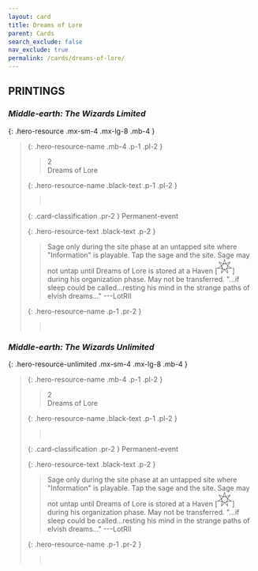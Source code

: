 ```yaml
---
layout: card
title: Dreams of Lore
parent: Cards
search_exclude: false
nav_exclude: true
permalink: /cards/dreams-of-lore/
---
```


## PRINTINGS


### _Middle-earth: The Wizards Limited_

{: .hero-resource .mx-sm-4 .mx-lg-8 .mb-4 }
> {: .hero-resource-name .mb-4 .p-1 .pl-2 }
> > <div class="card-mp">2</div>
> > <div class="card-name">Dreams of Lore</div>
>
> {: .hero-resource-name .black-text .p-1 .pl-2 }
> > &nbsp;
>
> {: .card-classification .pr-2 }
> Permanent-event
>
> {: .hero-resource-text .black-text .p-2 }
> > Sage only during the site phase at an untapped site where "Information" is playable. Tap the sage and the site. Sage may not untap until Dreams of Lore is stored at a Haven \[![](/assets/images/free-haven.svg)] during his organization phase. May not be transferred.  "...if sleep could be called...resting his mind in the strange paths of elvish dreams..." ---LotRII 
> 
> {: .hero-resource-name .p-1 .pr-2 }
> > <div class="card-shield"></div>
> > <div class="card-corruption">&nbsp;</div>

### _Middle-earth: The Wizards Unlimited_

{: .hero-resource-unlimited .mx-sm-4 .mx-lg-8 .mb-4 }
> {: .hero-resource-name .mb-4 .p-1 .pl-2 }
> > <div class="card-mp">2</div>
> > <div class="card-name">Dreams of Lore</div>
>
> {: .hero-resource-name .black-text .p-1 .pl-2 }
> > &nbsp;
>
> {: .card-classification .pr-2 }
> Permanent-event
>
> {: .hero-resource-text .black-text .p-2 }
> > Sage only during the site phase at an untapped site where "Information" is playable. Tap the sage and the site. Sage may not untap until Dreams of Lore is stored at a Haven \[![](/assets/images/free-haven.svg)] during his organization phase. May not be transferred.  "...if sleep could be called...resting his mind in the strange paths of elvish dreams..." ---LotRII 
> 
> {: .hero-resource-name .p-1 .pr-2 }
> > <div class="card-shield"></div>
> > <div class="card-corruption">&nbsp;</div>
